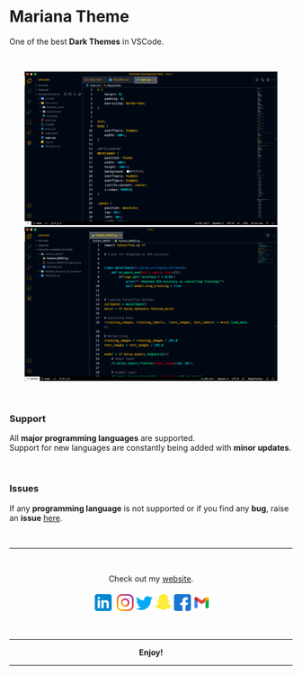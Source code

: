 # **Mariana Theme**

 One of the best **Dark Themes** in VSCode.

<br>
<p align="center">
  <img src="Resources/css.png" width="450px" title="CSS">
  <img src="Resources/python.png" width="450px" alt="Python">
</p>

<br>

### Support
All **major programming languages** are supported. <br>Support for new languages are constantly being added with **minor updates**.

<br>

### Issues
If any **programming language** is not supported or if you find any **bug**, raise an **issue** [here](https://github.com/dan7sh/mariana-theme/issues).

<br>

---

<br>
<p align="center">
Check out my <a href="https://danishansari.dev/">website</a>.
</p>

<p align="center">
<a href="https://www.linkedin.com/in/dan7sh/" target="_blank" rel="noopener noreferrer"><img align="center" src="Resources/icons/r_linkedin.png" alt="Danish's Linkedin" height="40" width="40" /></a>
<a href="https://www.instagram.com/dan7sh_/" target="_blank" rel="noopener noreferrer"><img align="center" src="Resources/icons/r_instagram.png" alt="Danish's Instagram" height="30" width="30"/></a>
<a href="https://twitter.com/dan7sh_" target="_blank" rel="noopener noreferrer"><img align="center" src="Resources/icons/r_twitter.png" alt="Danish's Twitter" height="30" width="30"/></a>
<a href="https://www.snapchat.com/add/dan4sh" target="_blank" rel="noopener noreferrer"><img align="center" src="Resources/icons/r_snapchat.png" alt="Danish's Snapchat" height="30" width="30"/></a>
<a href="https://www.facebook.com/dan7sh/" target="_blank" rel="noopener noreferrer"><img align="center" src="Resources/icons/r_facebook.png" alt="Danish's Facebook" height="30" width="30"/></a>
<a href="mailto: aaansaridan@gmail.com" target="_blank" rel="noopener noreferrer"><img align="center" src="Resources/icons/r_gmail.png" alt="Danish's Email" height="30" width="30"/></a>
</p>
<br>

---
<p align="center">
<b>Enjoy!</b>
</p>

---